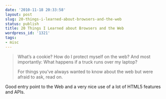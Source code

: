 ```yaml
---
date: '2010-11-18 20:33:58'
layout: post
slug: 20-things-i-learned-about-browsers-and-the-web
status: publish
title: 20 Things I Learned about Browsers and the Web
wordpress_id: '1321'
tags:
- misc
---
```


> What’s a cookie? How do I protect myself on the web? And most importantly: What happens if a truck runs over my laptop?
>
>For things you’ve always wanted to know about the web but were afraid to ask, read on.

Good entry point to the Web and a very nice use of a lot of HTML5 features and APIs.
